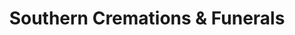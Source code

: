 ---
title: "Southern Cremations & Funerals"
url: /mcdonough/southern-cremations-und-funerals/
shop: Bestattungen
---